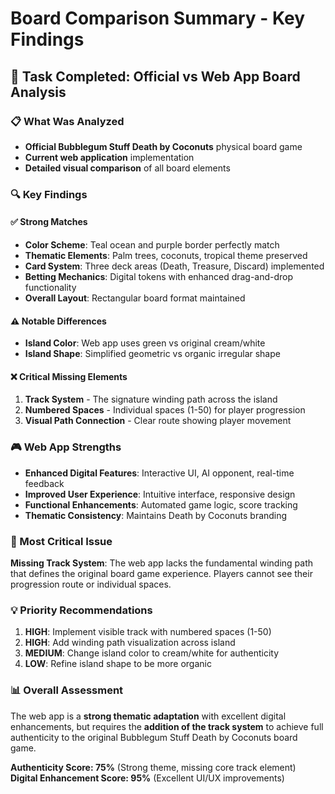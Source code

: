 # Board Comparison Summary - Key Findings

## 🎯 Task Completed: Official vs Web App Board Analysis

### 📋 What Was Analyzed
- **Official Bubblegum Stuff Death by Coconuts** physical board game
- **Current web application** implementation
- **Detailed visual comparison** of all board elements

### 🔍 Key Findings

#### ✅ **Strong Matches**
- **Color Scheme**: Teal ocean and purple border perfectly match
- **Thematic Elements**: Palm trees, coconuts, tropical theme preserved
- **Card System**: Three deck areas (Death, Treasure, Discard) implemented
- **Betting Mechanics**: Digital tokens with enhanced drag-and-drop functionality
- **Overall Layout**: Rectangular board format maintained

#### ⚠️ **Notable Differences**
- **Island Color**: Web app uses green vs original cream/white
- **Island Shape**: Simplified geometric vs organic irregular shape

#### ❌ **Critical Missing Elements**
1. **Track System** - The signature winding path across the island
2. **Numbered Spaces** - Individual spaces (1-50) for player progression
3. **Visual Path Connection** - Clear route showing player movement

### 🎮 Web App Strengths
- **Enhanced Digital Features**: Interactive UI, AI opponent, real-time feedback
- **Improved User Experience**: Intuitive interface, responsive design
- **Functional Enhancements**: Automated game logic, score tracking
- **Thematic Consistency**: Maintains Death by Coconuts branding

### 🚨 Most Critical Issue
**Missing Track System**: The web app lacks the fundamental winding path that defines the original board game experience. Players cannot see their progression route or individual spaces.

### 💡 Priority Recommendations
1. **HIGH**: Implement visible track with numbered spaces (1-50)
2. **HIGH**: Add winding path visualization across island
3. **MEDIUM**: Change island color to cream/white for authenticity
4. **LOW**: Refine island shape to be more organic

### 📊 Overall Assessment
The web app is a **strong thematic adaptation** with excellent digital enhancements, but requires the **addition of the track system** to achieve full authenticity to the original Bubblegum Stuff Death by Coconuts board game.

**Authenticity Score: 75%** (Strong theme, missing core track element)
**Digital Enhancement Score: 95%** (Excellent UI/UX improvements)

